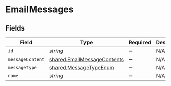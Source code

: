 # EmailMessages


## Fields

| Field                                                                      | Type                                                                       | Required                                                                   | Description                                                                |
| -------------------------------------------------------------------------- | -------------------------------------------------------------------------- | -------------------------------------------------------------------------- | -------------------------------------------------------------------------- |
| `id`                                                                       | *string*                                                                   | :heavy_minus_sign:                                                         | N/A                                                                        |
| `messageContent`                                                           | [shared.EmailMessageContents](../../models/shared/emailmessagecontents.md) | :heavy_minus_sign:                                                         | N/A                                                                        |
| `messageType`                                                              | [shared.MessageTypeEnum](../../models/shared/messagetypeenum.md)           | :heavy_minus_sign:                                                         | N/A                                                                        |
| `name`                                                                     | *string*                                                                   | :heavy_minus_sign:                                                         | N/A                                                                        |